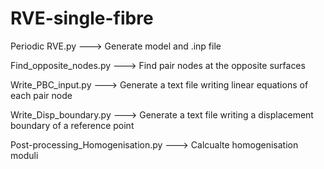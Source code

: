 # RVE-single-fibre

Periodic RVE.py ---> Generate model and .inp file

Find_opposite_nodes.py ---> Find pair nodes at the opposite surfaces

Write_PBC_input.py ---> Generate a text file writing linear equations of each pair node

Write_Disp_boundary.py ---> Generate a text file writing a displacement boundary of a reference point

Post-processing_Homogenisation.py ---> Calcualte homogenisation moduli